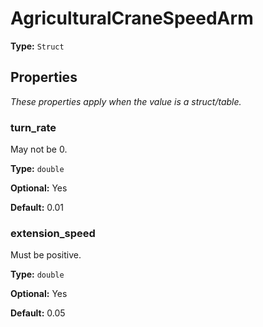 # AgriculturalCraneSpeedArm

**Type:** `Struct`

## Properties

*These properties apply when the value is a struct/table.*

### turn_rate

May not be 0.

**Type:** `double`

**Optional:** Yes

**Default:** 0.01

### extension_speed

Must be positive.

**Type:** `double`

**Optional:** Yes

**Default:** 0.05

